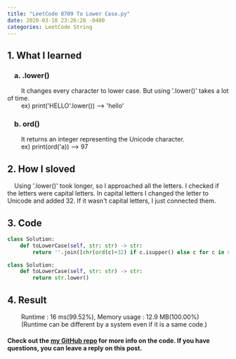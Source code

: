 ```yaml
---
title: "LeetCode 0709 To Lower Case.py"
date: 2020-03-18 23:26:28 -0400
categories: LeetCode String
---
```


## 1. What I learned
### &nbsp;&nbsp;&nbsp;&nbsp;a. .lower()  
&nbsp;&nbsp;&nbsp;&nbsp;&nbsp;&nbsp;&nbsp;&nbsp;It changes every character to lower case. But using '.lower()' takes a lot of time.  
&nbsp;&nbsp;&nbsp;&nbsp;&nbsp;&nbsp;&nbsp;&nbsp;ex) print('HELLO'.lower()) --> 'hello'

### &nbsp;&nbsp;&nbsp;&nbsp;b. ord()  
&nbsp;&nbsp;&nbsp;&nbsp;&nbsp;&nbsp;&nbsp;&nbsp;It returns an integer representing the Unicode character.  
&nbsp;&nbsp;&nbsp;&nbsp;&nbsp;&nbsp;&nbsp;&nbsp;ex) print(ord('a)) --> 97

## 2. How I sloved
&nbsp;&nbsp;&nbsp;&nbsp;Using '.lower()' took longer, so I approached all the letters. I checked if the letters were capital letters. In capital letters I changed the letter to Unicode and added 32. If it wasn't capital letters, I just connected them.  

## 3. Code
```python
class Solution:
    def toLowerCase(self, str: str) -> str:
        return ''.join([chr(ord(c)+32) if c.isupper() else c for c in str])
```

```python
class Solution:
    def toLowerCase(self, str: str) -> str:
        return str.lower()
```

## 4. Result
&nbsp;&nbsp;&nbsp;&nbsp;&nbsp;&nbsp;&nbsp;&nbsp;Runtime : 16 ms(99.52%), Memory usage : 12.9 MB(100.00%)  
&nbsp;&nbsp;&nbsp;&nbsp;&nbsp;&nbsp;&nbsp;&nbsp;(Runtime can be different by a system even if it is a same code.)

#### Check out the [my GitHub repo][hyuk-gh] for more info on the code. If you have questions, you can leave a reply on this post.

[hyuk-gh]:   https://github.com/dlgur1994/StudyAlgorithms/tree/master/LeetCode
